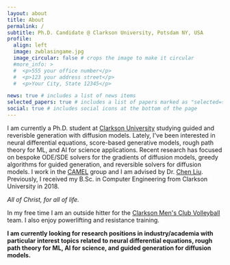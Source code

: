 ```yaml
---
layout: about
title: About
permalink: /
subtitle: Ph.D. Candidate @ Clarkson University, Potsdam NY, USA
profile:
  align: left
  image: zwblasingame.jpg
  image_circular: false # crops the image to make it circular
  #more_info: >
  #  <p>555 your office number</p>
  #  <p>123 your address street</p>
  #  <p>Your City, State 12345</p>

news: true # includes a list of news items
selected_papers: true # includes a list of papers marked as "selected={true}"
social: true # includes social icons at the bottom of the page
---
```


I am currently a Ph.D. student at [Clarkson University](https://www.clarkson.edu/) studying guided and reverisble generation with diffusion models.
Lately, I've been interested in neural differential equations, score-based generative models, rough path theory for ML, and AI for science applications.
Recent research has focused on bespoke ODE/SDE solvers for the gradients of diffusion models, greedy algorithms for guided generation, and reversible solvers for diffusion models.
I work in the [CAMEL](https://camel.clarkson.edu/) group and I am advised by Dr. [Chen Liu](https://camel.clarkson.edu/members.html).
Previously, I received my B.Sc. in Computer Engineering from Clarkson University in 2018.

*All of Christ, for all of life.*

In my free time I am an outside hitter for the [Clarkson Men's Club Volleyball](https://www.instagram.com/clarksonmvb/) team.
I also enjoy powerlifting and resistance training.

**I am currently looking for research positions in industry/academia with particular interest topics related to neural differential equations, rough path theory for ML, AI for science, and guided generation for diffusion models.**
